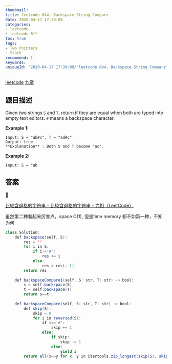 ```yaml
---
thumbnail:
title: leetcode 844. Backspace String Compare
date: 2020-04-17 17:39:09
categories:
- leetcode
- leetcode-8**
toc: true
tags:
- Two Pointers
- Stack
recommend: 1
keywords:
uniqueId: '2020-04-17 17:39:09/"leetcode 844. Backspace String Compare".html'
---
```


<a href="https://leetcode.com/problems/backspace-string-compare/">leetcode</a>
<a href="https://www.jiuzhang.com/solution/backspace-string-compare/">九章</a>
## 题目描述
Given two strings `S` and `T`, return if they are equal when both are typed
into empty text editors. `#` means a backspace character.

**Example 1:**
        
    Input: S = "ab#c", T = "ad#c"
    Output: true
    **Explanation** : Both S and T become "ac".


**Example 2:**
        
    Input: S = "ab

## 答案
<!--more-->

[比较含退格的字符串 - 比较含退格的字符串 - 力扣（LeetCode）](https://leetcode-cn.com/problems/backspace-string-compare/solution/bi-jiao-han-tui-ge-de-zi-fu-chuan-by-leetcode/)

虽然第二种看起来厉害点，space O(1), 但是time memory 都不如第一种，不知为何

```java
class Solution:
    def backspace(self, S):
        res = ''
        for i in S:
            if i!='#':
                res += i
            else:
                res = res[:-1]
        return res
        
    def backspaceCompare1(self, S: str, T: str) -> bool:
        s = self.backspace(S)
        t = self.backspace(T)
        return s==t
    
    def backspaceCompare(self, S: str, T: str) -> bool:
        def skip(S):
            skip = 0
            for i in reversed(S):
                if i=='#':
                    skip += 1
                else:
                    if skip:
                        skip -= 1
                    else:
                        yield i
        return all(x==y for x, y in itertools.zip_longest(skip(S), skip(T)))
        
```
